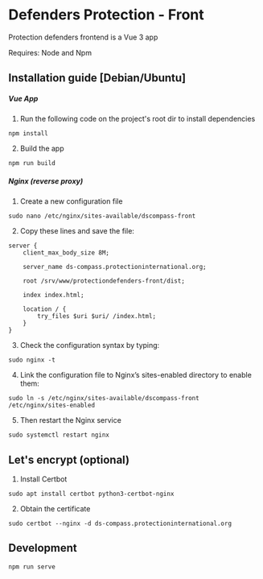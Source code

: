 # Defenders Protection - Front

Protection defenders frontend is a Vue 3 app

Requires: Node and Npm

## Installation guide [Debian/Ubuntu]

##### Vue App

1. Run the following code on the project's root dir to install dependencies
```
npm install
```

2. Build the app
```
npm run build
```

##### Nginx (reverse proxy)

1. Create a new configuration file
```
sudo nano /etc/nginx/sites-available/dscompass-front
```

2. Copy these lines and save the file:
```
server {
    client_max_body_size 8M;

    server_name ds-compass.protectioninternational.org;

    root /srv/www/protectiondefenders-front/dist;

    index index.html;

    location / {
        try_files $uri $uri/ /index.html;
    }
}
```

3. Check the configuration syntax by typing:
```
sudo nginx -t
```

4. Link the configuration file to Nginx’s sites-enabled directory to enable them:
```
sudo ln -s /etc/nginx/sites-available/dscompass-front /etc/nginx/sites-enabled
```

5. Then restart the Nginx service
```
sudo systemctl restart nginx
```


## Let's encrypt (optional)

1. Install Certbot
```
sudo apt install certbot python3-certbot-nginx
```

2. Obtain the certificate
```
sudo certbot --nginx -d ds-compass.protectioninternational.org
```



## Development
```
npm run serve
```
